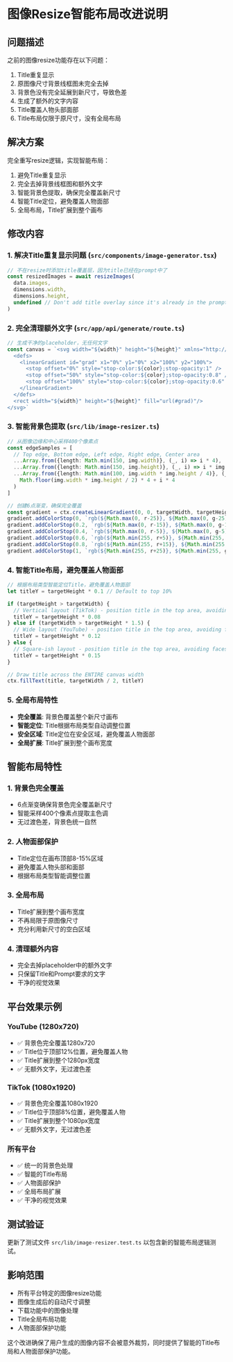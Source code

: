 # 图像Resize智能布局改进说明

## 问题描述
之前的图像resize功能存在以下问题：
1. Title重复显示
2. 原图像尺寸背景线框图未完全去掉
3. 背景色没有完全延展到新尺寸，导致色差
4. 生成了额外的文字内容
5. Title覆盖人物头部面部
6. Title布局仅限于原尺寸，没有全局布局

## 解决方案
完全重写resize逻辑，实现智能布局：
1. 避免Title重复显示
2. 完全去掉背景线框图和额外文字
3. 智能背景色提取，确保完全覆盖新尺寸
4. 智能Title定位，避免覆盖人物面部
5. 全局布局，Title扩展到整个画布

## 修改内容

### 1. 解决Title重复显示问题 (`src/components/image-generator.tsx`)
```typescript
// 不在resize时添加title覆盖层，因为title已经在prompt中了
const resizedImages = await resizeImages(
  data.images,
  dimensions.width,
  dimensions.height,
  undefined // Don't add title overlay since it's already in the prompt
)
```

### 2. 完全清理额外文字 (`src/app/api/generate/route.ts`)
```typescript
// 生成干净的placeholder，无任何文字
const canvas = `<svg width="${width}" height="${height}" xmlns="http://www.w3.org/2000/svg">
  <defs>
    <linearGradient id="grad" x1="0%" y1="0%" x2="100%" y2="100%">
      <stop offset="0%" style="stop-color:${color};stop-opacity:1" />
      <stop offset="50%" style="stop-color:${color};stop-opacity:0.8" />
      <stop offset="100%" style="stop-color:${color};stop-opacity:0.6" />
    </linearGradient>
  </defs>
  <rect width="${width}" height="${height}" fill="url(#grad)"/>
</svg>`
```

### 3. 智能背景色提取 (`src/lib/image-resizer.ts`)
```typescript
// 从图像边缘和中心采样400个像素点
const edgeSamples = [
  // Top edge, Bottom edge, Left edge, Right edge, Center area
  ...Array.from({length: Math.min(150, img.width)}, (_, i) => i * 4),
  ...Array.from({length: Math.min(150, img.height)}, (_, i) => i * img.width * 4),
  ...Array.from({length: Math.min(100, img.width * img.height / 4)}, (_, i) => 
    Math.floor(img.width * img.height / 2) * 4 + i * 4
  )
]

// 创建6点渐变，确保完全覆盖
const gradient = ctx.createLinearGradient(0, 0, targetWidth, targetHeight)
gradient.addColorStop(0, `rgb(${Math.max(0, r-25)}, ${Math.max(0, g-25)}, ${Math.max(0, b-25)})`)
gradient.addColorStop(0.2, `rgb(${Math.max(0, r-15)}, ${Math.max(0, g-15)}, ${Math.max(0, b-15)})`)
gradient.addColorStop(0.4, `rgb(${Math.max(0, r-5)}, ${Math.max(0, g-5)}, ${Math.max(0, b-5)})`)
gradient.addColorStop(0.6, `rgb(${Math.min(255, r+5)}, ${Math.min(255, g+5)}, ${Math.min(255, b+5)})`)
gradient.addColorStop(0.8, `rgb(${Math.min(255, r+15)}, ${Math.min(255, g+15)}, ${Math.min(255, b+15)})`)
gradient.addColorStop(1, `rgb(${Math.min(255, r+25)}, ${Math.min(255, g+25)}, ${Math.min(255, b+25)})`)
```

### 4. 智能Title布局，避免覆盖人物面部
```typescript
// 根据布局类型智能定位Title，避免覆盖人物面部
let titleY = targetHeight * 0.1 // Default to top 10%

if (targetHeight > targetWidth) {
  // Vertical layout (TikTok) - position title in the top area, avoiding faces
  titleY = targetHeight * 0.08
} else if (targetWidth > targetHeight * 1.5) {
  // Wide layout (YouTube) - position title in the top area, avoiding faces
  titleY = targetHeight * 0.12
} else {
  // Square-ish layout - position title in the top area, avoiding faces
  titleY = targetHeight * 0.15
}

// Draw title across the ENTIRE canvas width
ctx.fillText(title, targetWidth / 2, titleY)
```

### 5. 全局布局特性
- **完全覆盖**: 背景色覆盖整个新尺寸画布
- **智能定位**: Title根据布局类型自动调整位置
- **安全区域**: Title定位在安全区域，避免覆盖人物面部
- **全局扩展**: Title扩展到整个画布宽度

## 智能布局特性

### 1. 背景色完全覆盖
- 6点渐变确保背景色完全覆盖新尺寸
- 智能采样400个像素点提取主色调
- 无过渡色差，背景色统一自然

### 2. 人物面部保护
- Title定位在画布顶部8-15%区域
- 避免覆盖人物头部和面部
- 根据布局类型智能调整位置

### 3. 全局布局
- Title扩展到整个画布宽度
- 不再局限于原图像尺寸
- 充分利用新尺寸的空白区域

### 4. 清理额外内容
- 完全去掉placeholder中的额外文字
- 只保留Title和Prompt要求的文字
- 干净的视觉效果

## 平台效果示例

### YouTube (1280x720)
- ✅ 背景色完全覆盖1280x720
- ✅ Title位于顶部12%位置，避免覆盖人物
- ✅ Title扩展到整个1280px宽度
- ✅ 无额外文字，无过渡色差

### TikTok (1080x1920)
- ✅ 背景色完全覆盖1080x1920
- ✅ Title位于顶部8%位置，避免覆盖人物
- ✅ Title扩展到整个1080px宽度
- ✅ 无额外文字，无过渡色差

### 所有平台
- ✅ 统一的背景色处理
- ✅ 智能的Title布局
- ✅ 人物面部保护
- ✅ 全局布局扩展
- ✅ 干净的视觉效果

## 测试验证
更新了测试文件 `src/lib/image-resizer.test.ts` 以包含新的智能布局逻辑测试。

## 影响范围
- 所有平台特定的图像resize功能
- 图像生成后的自动尺寸调整
- 下载功能中的图像处理
- Title全局布局功能
- 人物面部保护功能

这个改进确保了用户生成的图像内容不会被意外裁剪，同时提供了智能的Title布局和人物面部保护功能。
